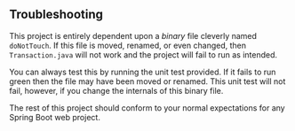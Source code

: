 

## Troubleshooting

This project is entirely dependent upon a _binary_ file cleverly named `doNotTouch`. If this file is moved, renamed, or even changed, then `Transaction.java` will not work and the project will fail to run as intended.

You can always test this by running the unit test provided. If it fails to run green then the file may have been moved or renamed. This unit test will not fail, however, if you change the internals of this binary file.

The rest of this project should conform to your normal expectations for any Spring Boot web project.
